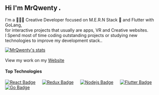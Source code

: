 ## Hi I'm MrQwenty <img src="https://user-images.githubusercontent.com/1303154/88677602-1635ba80-d120-11ea-84d8-d263ba5fc3c0.gif" width="8px" alt="hi">

I'm a 🧑🏻‍💻 Creative Developer focused on M.E.R.N Stack 🤖  and Flutter with GoLang, <br> 
for interactive projects that usually are apps, VR and Creative websites. <br>
I Spend most of time coding outstanding projects or studying new technologies to improve my development stack..


[![MrQwenty's stats](https://github-readme-stats.vercel.app/api?username=MrQwenty&show_icons=true&theme=blueberry)](https://github.com/anuraghazra/github-readme-stats)<br><br>
View my work on my [Website](https://matteopelosi.net)


#### Top Technologies

<!-- TODO: Make technologies links takes you to repositories -->

[![React Badge](https://img.shields.io/badge/-ReactJS-61DBFB?style=for-the-badge&labelColor=black&logo=&logoColor=61DBFB)](#) &emsp; [![Redux Badge](https://img.shields.io/badge/-Redux-e535ab?style=for-the-badge&labelColor=black&logo=&logoColor=e535ab)](#) &emsp; [![Nodejs Badge](https://img.shields.io/badge/-Nodejs-3C873A?style=for-the-badge&labelColor=black&logo=&logoColor=3C873A)](#) &emsp; [![Flutter Badge](https://img.shields.io/badge/-Flutter-007acc?style=for-the-badge&labelColor=black&logo=&logoColor=007acc)](#) &emsp; [![Go Badge](https://img.shields.io/badge/-Go-61DBFB?style=for-the-badge&labelColor=black&logo=&logoColor=61DBFB)](#)



